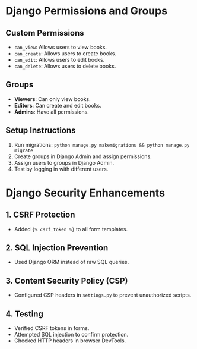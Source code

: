 # Django Permissions and Groups

## Custom Permissions
- `can_view`: Allows users to view books.
- `can_create`: Allows users to create books.
- `can_edit`: Allows users to edit books.
- `can_delete`: Allows users to delete books.

## Groups
- **Viewers**: Can only view books.
- **Editors**: Can create and edit books.
- **Admins**: Have all permissions.

## Setup Instructions
1. Run migrations: `python manage.py makemigrations && python manage.py migrate`
2. Create groups in Django Admin and assign permissions.
3. Assign users to groups in Django Admin.
4. Test by logging in with different users.

# Django Security Enhancements

## 1. CSRF Protection
- Added `{% csrf_token %}` to all form templates.

## 2. SQL Injection Prevention
- Used Django ORM instead of raw SQL queries.

## 3. Content Security Policy (CSP)
- Configured CSP headers in `settings.py` to prevent unauthorized scripts.

## 4. Testing
- Verified CSRF tokens in forms.
- Attempted SQL injection to confirm protection.
- Checked HTTP headers in browser DevTools.
